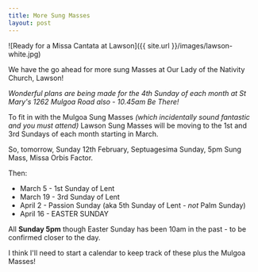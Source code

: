 ```yaml
---
title: More Sung Masses
layout: post
---
```


![Ready for a Missa Cantata at Lawson]({{ site.url }}/images/lawson-white.jpg)

We have the go ahead for more sung Masses at Our Lady of the Nativity Church, Lawson!

*Wonderful plans are being made for the 4th Sunday of each month at St Mary's 1262 Mulgoa Road also - 10.45am Be There!*

To fit in with the Mulgoa Sung Masses *(which incidentally sound fantastic and you must attend)* Lawson Sung Masses will be moving to the 1st and 3rd Sundays of each month starting in March.

So, tomorrow, Sunday 12th February, Septuagesima Sunday, 5pm Sung Mass, Missa Orbis Factor.

Then:

* March 5 - 1st Sunday of Lent
* March 19 - 3rd Sunday of Lent
* April 2 - Passion Sunday (aka 5th Sunday of Lent - *not* Palm Sunday)
* April 16 - EASTER SUNDAY

All **Sunday 5pm** though Easter Sunday has been 10am in the past - to be confirmed closer to the day.

I think I'll need to start a calendar to keep track of these plus the Mulgoa Masses!



